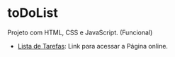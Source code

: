# toDoList
Projeto com HTML, CSS e JavaScript. (Funcional)

- [Lista de Tarefas](luisgrbdev.github.io/toDoList/): Link para acessar a Página online. 
